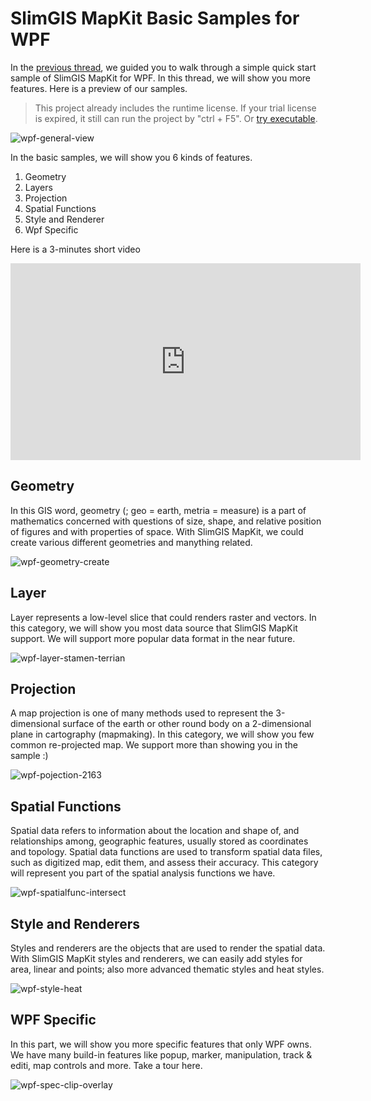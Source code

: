 # SlimGIS MapKit Basic Samples for WPF

In the [previous thread](https://github.com/SlimGIS/QuickstartSampleForWPF), we guided you to walk through a simple quick start sample of SlimGIS MapKit for WPF. In this thread, we will show you more features. Here is a preview of our samples.

> This project already includes the runtime license. If your trial license is expired, it still can run the project by "ctrl + F5". Or [try executable](https://github.com/SlimGIS/FeatureSamplesForWPF/releases). 

![wpf-general-view](http://p1.bqimg.com/567571/3d752e1f8c1a37f1.png)

In the basic samples, we will show you 6 kinds of features.

1. Geometry
2. Layers
3. Projection
4. Spatial Functions
5. Style and Renderer
6. Wpf Specific

Here is a 3-minutes short video 
<iframe width="560" height="315" src="https://www.youtube.com/embed/MdiLK8vmUuE" frameborder="0" allowfullscreen></iframe>

## Geometry
In this GIS word, geometry (; geo = earth, metria = measure) is a part of mathematics concerned with questions of size, shape, and relative position of figures and with properties of space. With SlimGIS MapKit, we could create various different geometries and manything related.

![wpf-geometry-create](http://p1.bpimg.com/567571/1e3187fca478a65a.png)

## Layer
Layer represents a low-level slice that could renders raster and vectors. In this category, we will show you most data source that SlimGIS MapKit support. We will support more popular data format in the near future.

![wpf-layer-stamen-terrian](http://p1.bqimg.com/567571/742a057701f8600e.png)

## Projection
A map projection is one of many methods used to represent the 3-dimensional surface of the earth or other round body on a 2-dimensional plane in cartography (mapmaking). In this category, we will show you few common re-projected map. We support more than showing you in the sample :)

![wpf-pojection-2163](http://p1.bpimg.com/567571/6ac7e461de2b35ec.png)

## Spatial Functions
Spatial data refers to information about the location and shape of, and relationships among, geographic features, usually stored as coordinates and topology. Spatial data functions are used to transform spatial data files, such as digitized map, edit them, and assess their accuracy. This category will represent you part of the spatial analysis functions we have.

![wpf-spatialfunc-intersect](http://p1.bqimg.com/567571/b8652af2e485ff7b.png)

## Style and Renderers
Styles and renderers are the objects that are used to render the spatial data. With SlimGIS MapKit styles and renderers, we can easily add styles for area, linear and points; also more advanced thematic styles and heat styles.

![wpf-style-heat](http://p1.bqimg.com/567571/e65ff33074acfc13.png)

## WPF Specific
In this part, we will show you more specific features that only WPF owns. We have many build-in features like popup, marker, manipulation, track & editi, map controls and more. Take a tour here.

![wpf-spec-clip-overlay](http://p1.bqimg.com/567571/af8291765fc15b19.png)
